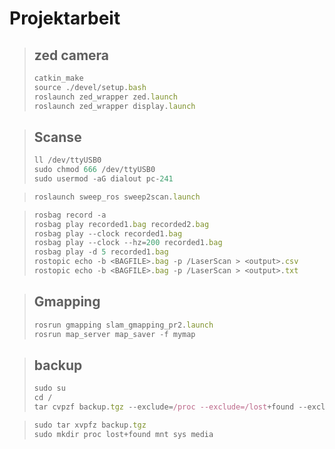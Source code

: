 # Projektarbeit
> ## zed camera
> ```js
> catkin_make   
> source ./devel/setup.bash    
> roslaunch zed_wrapper zed.launch
> roslaunch zed_wrapper display.launch   
> ```

> ## Scanse
> ```js
> ll /dev/ttyUSB0   
> sudo chmod 666 /dev/ttyUSB0   
> sudo usermod -aG dialout pc-241  
> ```

> ```js
> roslaunch sweep_ros sweep2scan.launch   
> ```

> ```js
> rosbag record -a   
> rosbag play recorded1.bag recorded2.bag    
> rosbag play --clock recorded1.bag   
> rosbag play --clock --hz=200 recorded1.bag    
> rosbag play -d 5 recorded1.bag    
> rostopic echo -b <BAGFILE>.bag -p /LaserScan > <output>.csv     
> rostopic echo -b <BAGFILE>.bag -p /LaserScan > <output>.txt     
> ```

> ## Gmapping
> ```js
> rosrun gmapping slam_gmapping_pr2.launch    
> rosrun map_server map_saver -f mymap    
> ```

> ## backup
> ```js
> sudo su    
> cd /    
> tar cvpzf backup.tgz --exclude=/proc --exclude=/lost+found --exclude=/backup.tgz --exclude=/mnt --exclude=/sys --exclude=/media /   
> ```

> ```js
> sudo tar xvpfz backup.tgz      
> sudo mkdir proc lost+found mnt sys media           
> ```
